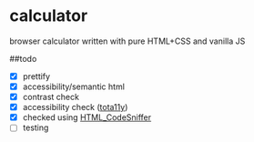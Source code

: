 # calculator
browser calculator written with pure HTML+CSS and vanilla JS


##todo

- [x] prettify
- [x] accessibility/semantic html
- [x] contrast check
- [x] accessibility check ([tota11y](https://github.com/Khan/tota11y))
- [x] checked using [HTML_CodeSniffer](http://squizlabs.github.io/HTML_CodeSniffer/)
- [ ] testing
